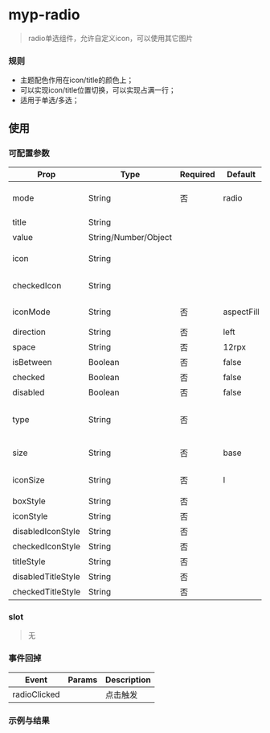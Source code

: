 # myp-radio

> radio单选组件，允许自定义icon，可以使用其它图片

### 规则

- 主题配色作用在icon/title的颜色上；
- 可以实现icon/title位置切换，可以实现占满一行；
- 适用于单选/多选；

## 使用

### 可配置参数

| Prop | Type | Required | Default | Description |
|-------------|------------|--------|--------|-----|
| mode | String | 否 | radio | radio/radio-fill/circle-check/box-check/circle-fill-check/box-fill-check/check/custom |
| title | String | | | 文字描述 |
| value | String/Number/Object | | | radio-item绑定的唯一值 |
| icon | String |  | | custom时有效。icon的名字，或者图片地址。图片会自动识别 |
| checkedIcon | String |  | | custom时有效。checked时icon的名字，或者图片地址。图片会自动识别 |
| iconMode | String | 否 | aspectFill | custom时有效，icon/checkedIcon为图片时的mode |
| direction | String | 否 | left | icon显示在左还是右。默认在左 |
| space | String | 否 | 12rpx | icon,title互相之间的水平间距 |
| isBetween | Boolean | 否 | false | 是否铺满一行，左右各占一头。默认不铺满一行 |
| checked | Boolean | 否 | false | 是否选中 |
| disabled | Boolean | 否 | false | 是否禁用 |
| type | String | 否 | | 主题配置，设置icon/title的颜色。可以取`inverse`/`text`/`primary`/`success`/`warning`/`error`。默认对应颜色`class`为`myp-color-`。 |
| size | String | 否 | base | text大小设置。可以取`ss`/`s`/`base`/`l`/`ll`。默认对应的`class`为`myp-size-`，也就是`myp-size-base` |
| iconSize | String | 否 | l | icon大小设置。可以取`ss`/`s`/`base`/`l`/`ll`。默认对应的`class`为`myp-size-l` |
| boxStyle | String | 否 | | 对组件最外层进行样式定制 |
| iconStyle | String | 否 | | icon样式设置 |
| disabledIconStyle | String | 否 | | disabled时icon样式设置 |
| checkedIconStyle | String | 否 | | checked时icon样式设置 |
| titleStyle | String | 否 | | title文字样式覆盖 |
| disabledTitleStyle | String | 否 | | title文字样式覆盖 |
| checkedTitleStyle | String | 否 | | title文字样式覆盖 |

### slot

> 无

### 事件回掉
| Event     | Params   | Description  |
|--------|--------|-----|
| radioClicked | | 点击触发 |

### 示例与结果

